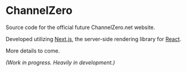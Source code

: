 # ChannelZero

Source code for the official future ChannelZero.net website.

Developed utilizing [Next.js](https://nextjs.org/), the server-side rendering library for [React](https://reactjs.org/).

More details to come.

_(Work in progress. Heavily in development.)_
